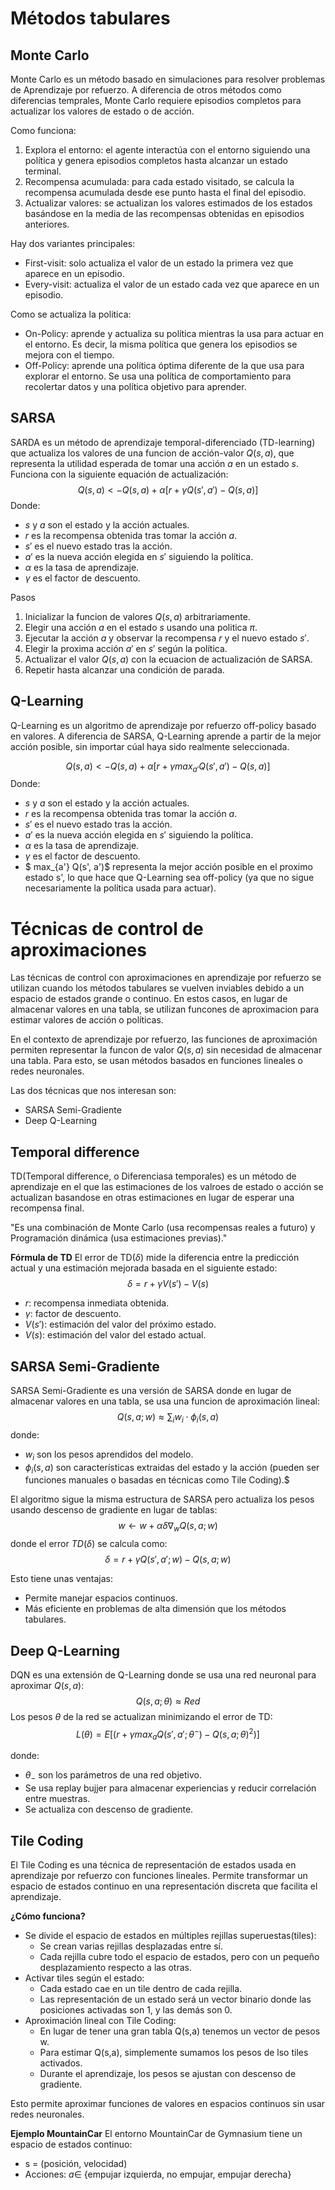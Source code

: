 # Métodos tabulares

## Monte Carlo
Monte Carlo es un método basado en simulaciones para resolver problemas de Aprendizaje por refuerzo. A diferencia de otros métodos como diferencias temprales, Monte Carlo requiere episodios completos para actualizar los valores de estado o de acción.

Como funciona:
1. Explora el entorno: el agente interactúa con el entorno siguiendo una política y genera episodios completos hasta alcanzar un estado terminal.
2. Recompensa acumulada: para cada estado visitado, se calcula la recompensa acumulada desde ese punto hasta el final del episodio.
3. Actualizar valores: se actualizan los valores estimados de los estados basándose en la media de las recompensas obtenidas en episodios anteriores.

Hay dos variantes principales:
* First-visit: solo actualiza el valor de un estado la primera vez que aparece en un episodio.
* Every-visit: actualiza el valor de un estado cada vez que aparece en un episodio.

Como se actualiza la politica:
* On-Policy: aprende y actualiza su política mientras la usa para actuar en el entorno. Es decir, la misma política que genera los episodios se mejora con el tiempo.
* Off-Policy: aprende una política óptima diferente de la que usa para explorar el entorno. Se usa una política de comportamiento para recolertar datos y una política objetivo para aprender.

## SARSA
SARDA es un método de aprendizaje temporal-diferenciado (TD-learning) que actualiza los valores de una funcion de acción-valor $Q(s,a)$, que representa la utilidad esperada de  tomar una acción $a$ en un estado $s$. Funciona con la siguiente equación de actualización:
$$Q(s,a) <- Q(s,a) + \alpha [r + \gamma Q(s', a') - Q(s,a)]$$
Donde:
* $s$ y $a$ son el estado y la acción actuales.
* $r$ es la recompensa obtenida tras tomar la acción $a$.
* $s'$ es el nuevo estado tras la acción.
* $a'$ es la  nueva acción elegida en $s'$ siguiendo la política.
* $\alpha$ es la tasa de aprendizaje.
* $\gamma$ es el factor de descuento.

Pasos
1. Inicializar la funcion de valores $Q(s,a)$ arbitrariamente.
2. Elegir una acción $a$ en el estado $s$ usando una politica $\pi$.
3. Ejecutar la acción $a$ y observar la recompensa $r$ y el nuevo estado $s'$.
4. Elegir la proxima acción $a'$ en $s'$ según la política.
5. Actualizar el valor $Q(s,a)$ con la ecuacion de actualización de SARSA.
6. Repetir hasta alcanzar una condición de parada.

## Q-Learning
Q-Learning es un algoritmo de aprendizaje por refuerzo off-policy basado en valores. A diferencia de SARSA, Q-Learning aprende a partir de la mejor acción posible, sin importar cúal haya sido realmente seleccionada.

$$Q(s,a) <- Q(s,a) + \alpha [r + \gamma max_{a'} Q(s', a') - Q(s,a)] $$
Donde:
* $s$ y $a$ son el estado y la acción actuales.
* $r$ es la recompensa obtenida tras tomar la acción $a$.
* $s'$ es el nuevo estado tras la acción.
* $a'$ es la  nueva acción elegida en $s'$ siguiendo la política.
* $\alpha$ es la tasa de aprendizaje.
* $\gamma$ es el factor de descuento.
* $ max_{a'} Q(s', a')$ representa la mejor acción posible en el proximo estado s', lo que hace que Q-Learning sea off-policy (ya que no sigue necesariamente la política usada para actuar).

# Técnicas de control de aproximaciones
Las técnicas de control con aproximaciones en aprendizaje por refuerzo se utilizan cuando los métodos tabulares se vuelven inviables debido a un espacio de estados grande o continuo. En estos casos, en lugar de almacenar valores en una tabla, se utilizan funcones de aproximacion para estimar valores de acción o políticas.

En el contexto de aprendizaje por refuerzo, las funciones de aproximación permiten representar la funcon de valor $Q(s,a)$ sin necesidad de almacenar una tabla. Para esto, se usan métodos basados en funciones lineales o redes neuronales.

Las dos técnicas que nos interesan son:
* SARSA Semi-Gradiente
* Deep Q-Learning

## Temporal difference
TD(Temporal difference, o Diferenciasa temporales) es un método de aprendizaje en el que las estimaciones de los valroes de estado o acción se actualizan basandose en otras estimaciones en lugar de esperar una recompensa final.

"Es una combinación de Monte Carlo (usa recompensas reales a futuro) y Programación dinámica (usa estimaciones previas)."

**Fórmula de TD**
El error de TD($\delta$) mide la diferencia entre la predicción actual y una estimación mejorada basada en el siguiente estado:
$$\delta = r + \gamma V(s') - V(s)$$
* $r$: recompensa inmediata obtenida.
* $\gamma$: factor de descuento.
* $V(s')$: estimación del valor del próximo estado.
* $V(s)$: estimación del valor del estado actual.


## SARSA Semi-Gradiente
SARSA Semi-Gradiente es una versión de SARSA donde en lugar de almacenar valores en una tabla, se usa una funcion de aproximación lineal:
$$Q(s,a; w) \approx \sum_{i} w_i \cdot \phi_i (s,a)$$
donde:
* $w_i$ son los pesos aprendidos del modelo.
* $\phi_i (s,a)$ son características extraidas del estado y la acción (pueden ser funciones manuales o basadas en técnicas como Tile Coding).$

El algoritmo sigue la misma estructura de SARSA pero actualiza los pesos usando descenso de gradiente en lugar de tablas:
$$w \leftarrow w + \alpha \delta ∇_w Q(s,a;w)$$
donde el error $TD(\delta)$ se calcula como:
$$\delta = r + \gamma Q(s',a';w) - Q(s,a;w)$$

Esto tiene unas ventajas:
* Permite manejar espacios continuos.
* Más eficiente en problemas de alta dimensión que los métodos tabulares.

## Deep Q-Learning
DQN es una extensión de Q-Learning donde se usa una red neuronal para aproximar $Q(s,a)$:
$$Q(s,a;\theta) \approx Red$$
Los pesos $\theta$ de la red se actualizan minimizando el error de TD:
$$L(\theta) = E[(r+\gamma max_a Q(s',a';\theta^-)-Q(s,a;\theta)^2)]$$

donde:
* $\theta_-$ son los parámetros de una red objetivo.
* Se usa replay bujjer para almacenar experiencias y reducir correlación entre muestras.
* Se actualiza con descenso de gradiente.

## Tile Coding
El Tile Coding es una técnica de representación de estados usada en aprendizaje por refuerzo con funciones lineales. Permite transformar un espacio de estados continuo en una representación discreta que facilita el aprendizaje.

**¿Cómo funciona?**
* Se divide el espacio de estados en múltiples rejillas superuestas(tiles):
    * Se  crean varias rejillas desplazadas entre sí.
    * Cada rejilla cubre todo el espacio de estados, pero con un pequeño desplazamiento respecto a las otras.
* Activar tiles según el estado:
    * Cada estado cae en un tile dentro de cada rejilla.
    * Las representación de un estado será un vector binario donde las posiciones activadas son 1, y las demás son 0.
* Aproximación lineal con Tile Coding:
    * En lugar de tener una gran tabla Q(s,a) tenemos un vector de pesos w.
    * Para estimar Q(s,a), simplemente sumamos los pesos de lso tiles activados.
    * Durante el aprendizaje, los pesos se ajustan con descenso de gradiente.

Esto permite aproximar funciones de valores en espacios continuos sin usar redes neuronales.

**Ejemplo MountainCar**
El entorno MountainCar de Gymnasium tiene un espacio de estados continuo:
* s = (posición, velocidad)
* Acciones: $a \in$ {empujar izquierda, no empujar, empujar derecha}